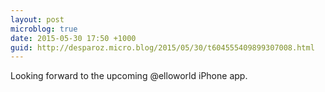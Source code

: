 ```yaml
---
layout: post
microblog: true
date: 2015-05-30 17:50 +1000
guid: http://desparoz.micro.blog/2015/05/30/t604555409899307008.html
---
```

Looking forward to the upcoming @elloworld iPhone app.
